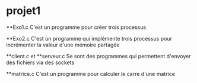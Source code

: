 # projet1
**Exo1.c 
        C'est un programme pour créer trois processus
 
 **Exo2.c
        C'est un programme qui implémente trois processus pour incrémenter la valeur d'une mémoire partagée
  
  **client.c  et **serveur.c
        Se sont des programmes qui permettent d'envoyer des fichiers via des sockets
        
        
  **matrice.c 
        C'est un programme pour calculer le  carre d'une matrice
        
        

